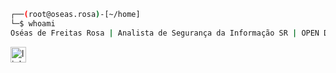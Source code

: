 ```bash
┌──(root@oseas.rosa)-[~/home]
└─$ whoami
Oséas de Freitas Rosa | Analista de Segurança da Informação SR | OPEN DATACENTER |
```
<div align="left">
   <a href="https://www.linkedin.com/in/oseasfr/" target="_blank">
     <img src="https://img.shields.io/static/v1?message=LinkedIn&logo=linkedin&label=&color=0077B5&logoColor=white&labelColor=&style=for-the-badge" height="25" alt="linkedin logo"  />
 </div>

